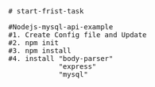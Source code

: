 <pre>
# start-frist-task

#Nodejs-mysql-api-example
#1. Create Config file and Update
#2. npm init
#3. npm install 
#4. install "body-parser" 
            "express" 
            "mysql"

</pre>
